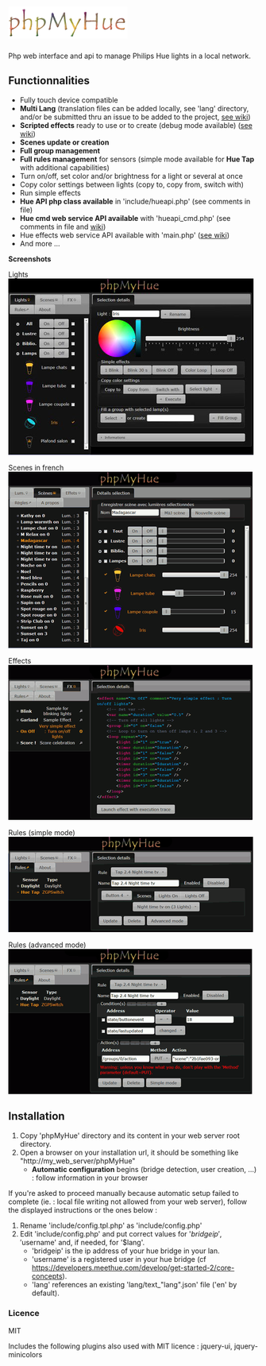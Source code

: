 # ![phpMyHue](img/phpmyhue.png)

Php web interface and api to manage Philips Hue lights in a local network.

## Functionnalities
* Fully touch device compatible
* **Multi Lang** (translation files can be added locally, see 'lang' directory, and/or be submitted thru an issue to be added to the project, [see wiki](https://github.com/FredBardin/phpMyHue/wiki/Multi-lang))
* **Scripted effects** ready to use or to create (debug mode available) ([see wiki](https://github.com/FredBardin/phpMyHue/wiki/Effects-scripts)) 
* **Scenes update or creation**
* **Full group management**
* **Full rules management** for sensors (simple mode available for **Hue Tap** with additional capabilities)
* Turn on/off, set color and/or brightness for a light or several at once
* Copy color settings between lights (copy to, copy from, switch with)
* Run simple effects
* **Hue API php class available** in 'include/hueapi.php' (see comments in file)
* **Hue cmd web service API available** with 'hueapi_cmd.php' (see comments in file and [wiki](https://github.com/FredBardin/phpMyHue/wiki/Web-services-API))
* Hue effects web service API available with 'main.php' ([see wiki](https://github.com/FredBardin/phpMyHue/wiki/Web-services-API))
* And more ...

**Screenshots**

Lights           
![screenshot](pmh_lights.jpg)

Scenes in french            
![screenshot](pmh_scenes.png)

Effects           
![screenshot](pmh_effects.png)

Rules (simple mode)        
![screenshot](pmh_rules_simple.png)

Rules (advanced mode)       
![screenshot](pmh_rules_advanced.png)

## Installation
1. Copy 'phpMyHue' directory and its content in your web server root directory.
2. Open a browser on your installation url, it should be something like "http://my_web_server/phpMyHue"
	* **Automatic configuration** begins (bridge detection, user creation, ...) : follow information in your browser

If you're asked to proceed manually because automatic setup failed to complete (ie. : local file writing not allowed from your web server), follow the displayed instructions or the ones below :

1. Rename 'include/config.tpl.php' as 'include/config.php'
2. Edit 'include/config.php' and put correct values for '$bridgeip', '$username' and, if needed, for '$lang'.  
	* 'bridgeip' is the ip address of your hue bridge in your lan.  
	* 'username' is a registered user in your hue bridge (cf https://developers.meethue.com/develop/get-started-2/core-concepts).  
	* 'lang' references an existing 'lang/text_"lang".json' file ('en' by default).  

### Licence
MIT

Includes the following plugins also used with MIT licence : jquery-ui, jquery-minicolors

